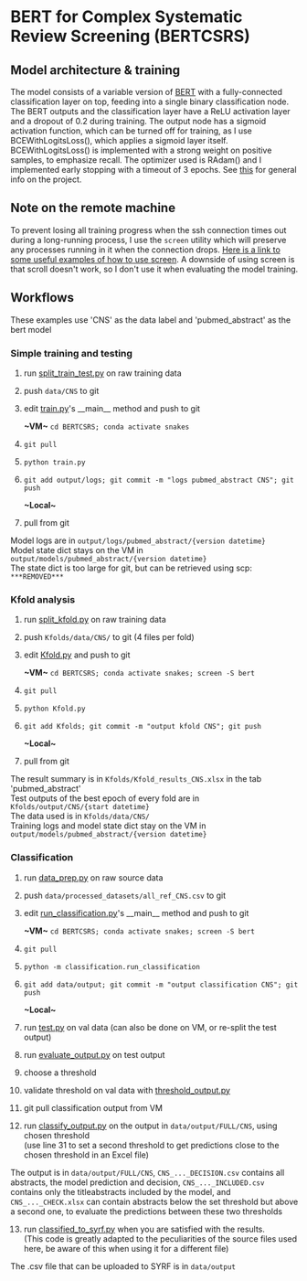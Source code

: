 # BERT for Complex Systematic Review Screening (BERTCSRS)

## Model architecture & training
The model consists of a variable version of [BERT](https://huggingface.co/blog/bert-101) with a fully-connected 
classification layer on top, feeding into a single binary classification node. The BERT outputs and the classification 
layer have a ReLU activation layer and a dropout of 0.2 during training. The output node has a sigmoid activation function, 
which can be turned off for training, as I use BCEWithLogitsLoss(), which applies a sigmoid layer itself. BCEWithLogitsLoss() 
is implemented with a strong weight on positive samples, to emphasize recall. The optimizer used is RAdam() and I 
implemented early stopping with a timeout of 3 epochs. See [this](Project%20info.pptx) for general info on the project.

## Note on the remote machine
To prevent losing all training progress when the ssh connection times out during a long-running process, I use the `screen` 
utility which will preserve any processes running in it when the connection drops. 
[Here is a link to some useful examples of how to use screen](https://www.tecmint.com/screen-command-examples-to-manage-linux-terminals/). 
A downside of using screen is that scroll doesn't work, so I don't use it when evaluating the model training.

## Workflows
These examples use 'CNS' as the data label and 'pubmed_abstract' as the bert model
### Simple training and testing
1. run [split_train_test.py](data/split_train_test.py) on raw training data
2. push `data/CNS` to git
3. edit [train.py](train.py)'s \_\_main__ method and push to git  

    **\~VM\~** `cd BERTCSRS; conda activate snakes`  
4. `git pull`  
5. `python train.py`  
6. `git add output/logs; git commit -m "logs pubmed_abstract CNS"; git push`  

    **\~Local\~**  
7. pull from git  

Model logs are in `output/logs/pubmed_abstract/{version datetime}`  
Model state dict stays on the VM in `output/models/pubmed_abstract/{version datetime}`  
The state dict is too large for git, but can be retrieved using scp:  
`***REMOVED***`

### Kfold analysis
1. run [split_kfold.py](data/split_kfold.py) on raw training data  
2. push `Kfolds/data/CNS/` to git (4 files per fold)  
3. edit [Kfold.py](Kfold.py) and push to git   

    **\~VM\~** `cd BERTCSRS; conda activate snakes; screen -S bert`  
4. `git pull`  
5. `python Kfold.py`  
6. `git add Kfolds; git commit -m "output kfold CNS"; git push`   

    **\~Local\~**  
7. pull from git  

The result summary is in `Kfolds/Kfold_results_CNS.xlsx` in the tab 'pubmed_abstract'  
Test outputs of the best epoch of every fold are in `Kfolds/output/CNS/{start datetime}`  
The data used is in `Kfolds/data/CNS/`  
Training logs and model state dict stay on the VM in `output/models/pubmed_abstract/{version datetime}`

### Classification
1. run [data_prep.py](data/data_prep.py) on raw source data  
2. push `data/processed_datasets/all_ref_CNS.csv` to git  
3. edit [run_classification.py](classification/run_classification.py)'s \_\_main__ method and push to git  

   **\~VM\~** `cd BERTCSRS; conda activate snakes; screen -S bert`  
4. `git pull`  
5. `python -m classification.run_classification`  
6. `git add data/output; git commit -m "output classification CNS"; git push`  

    **\~Local\~**  
7. run [test.py](evaluation/test.py) on val data (can also be done on VM, or re-split the test output)  
8. run [evaluate_output.py](evaluation/evaluate_output.py) on test output  
9. choose a threshold  
10. validate threshold on val data with [threshold_output.py](evaluation/threshold_output.py)  
11. git pull classification output from VM  
12. run [classify_output.py](classification/classify_output.py) on the output in `data/output/FULL/CNS`, 
using chosen threshold  
    (use line 31 to set a second threshold to get predictions close to the chosen threshold in an Excel file)  


 The output is in `data/output/FULL/CNS`, `CNS_..._DECISION.csv` contains all abstracts, the model prediction and decision, 
 `CNS_..._INCLUDED.csv` contains only the titleabstracts included by the model, and `CNS_..._CHECK.xlsx` can contain abstracts 
 below the set threshold but above a second one, to evaluate the predictions between these two thresholds  

13. run [classified_to_syrf.py](classification/classified_to_syrf.py) when you are satisfied with the results.   
   (This code is greatly adapted to the peculiarities of the source files used here, be aware of this when using it for a different file)

The .csv file that can be uploaded to SYRF is in `data/output`

